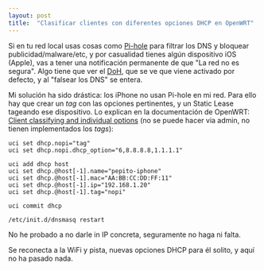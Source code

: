 ```yaml
---
layout: post
title:  "Clasificar clientes con diferentes opciones DHCP en OpenWRT"
---
```

Si en tu red local usas cosas como [Pi-hole](https://pi-hole.net/) para filtrar los DNS y bloquear publicidad/malware/etc, y por casualidad tienes algún dispositivo iOS (Apple), vas a tener una notificación permanente de que "La red no es segura". Algo tiene que ver el [DoH](https://en.wikipedia.org/wiki/DNS_over_HTTPS), que se ve que viene activado por defecto, y al "falsear los DNS" se entera.

Mi solución ha sido drástica: los iPhone no usan Pi-hole en mi red. Para ello hay que crear un _tag_ con las opciones pertinentes, y un Static Lease tageando ese dispositivo. Lo explican en la documentación de OpenWRT: [Client classifying and individual options](https://openwrt.org/docs/guide-user/base-system/dhcp_configuration#client_classifying_and_individual_options) (no se puede hacer via admin, no tienen implementados los _tags_):

```shell
uci set dhcp.nopi="tag"
uci set dhcp.nopi.dhcp_option="6,8.8.8.8,1.1.1.1"

uci add dhcp host
uci set dhcp.@host[-1].name="pepito-iphone"
uci set dhcp.@host[-1].mac="AA:BB:CC:DD:FF:11"
uci set dhcp.@host[-1].ip="192.168.1.20"
uci set dhcp.@host[-1].tag="nopi"

uci commit dhcp

/etc/init.d/dnsmasq restart
```

No he probado a no darle in IP concreta, seguramente no haga ni falta.

Se reconecta a la WiFi y pista, nuevas opciones DHCP para él solito, y aquí no ha pasado nada.
